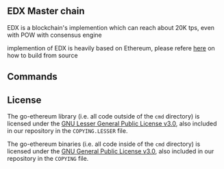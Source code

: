 ## EDX Master chain

EDX is a blockchain's implemention which can reach about 20K tps, even with POW with consensus engine


implemention of EDX is heavily based on Ethereum, please refere [here](README-ethereum.md) on how to build from source 


## Commands

## License

The go-ethereum library (i.e. all code outside of the `cmd` directory) is licensed under the
[GNU Lesser General Public License v3.0](https://www.gnu.org/licenses/lgpl-3.0.en.html), also
included in our repository in the `COPYING.LESSER` file.

The go-ethereum binaries (i.e. all code inside of the `cmd` directory) is licensed under the
[GNU General Public License v3.0](https://www.gnu.org/licenses/gpl-3.0.en.html), also included
in our repository in the `COPYING` file.
